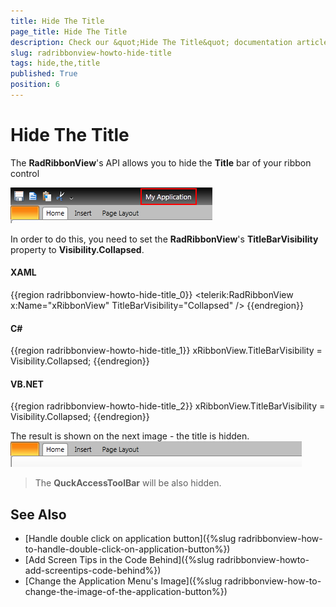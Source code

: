 ```yaml
---
title: Hide The Title
page_title: Hide The Title
description: Check our &quot;Hide The Title&quot; documentation article for the RadRibbonView {{ site.framework_name }} control.
slug: radribbonview-howto-hide-title
tags: hide,the,title
published: True
position: 6
---
```


# Hide The Title

The __RadRibbonView__'s API allows you to hide the __Title__ bar of your ribbon control

![Rad Ribbon View How To Change The Title](images/RadRibbonView_HowTo_ChangeTheTitle.png)

In order to do this, you need to set the __RadRibbonView__'s __TitleBarVisibility__ property to __Visibility.Collapsed__.

#### __XAML__

{{region radribbonview-howto-hide-title_0}}
	<telerik:RadRibbonView x:Name="xRibbonView" TitleBarVisibility="Collapsed" />
{{endregion}}

#### __C#__

{{region radribbonview-howto-hide-title_1}}
	xRibbonView.TitleBarVisibility = Visibility.Collapsed;
{{endregion}}

#### __VB.NET__

{{region radribbonview-howto-hide-title_2}}
	xRibbonView.TitleBarVisibility = Visibility.Collapsed;
{{endregion}}

The result is shown on the next image - the title is hidden.
![Rad Ribbon View How To Hide The Title](images/RadRibbonView_HowTo_HideTheTitle.png)

>The __QuckAccessToolBar__ will be also hidden.		  

## See Also
 * [Handle double click on application button]({%slug radribbonview-how-to-handle-double-click-on-application-button%})
 * [Add Screen Tips in the Code Behind]({%slug radribbonview-howto-add-screentips-code-behind%})
 * [Change the Application Menu's Image]({%slug radribbonview-how-to-change-the-image-of-the-application-button%})